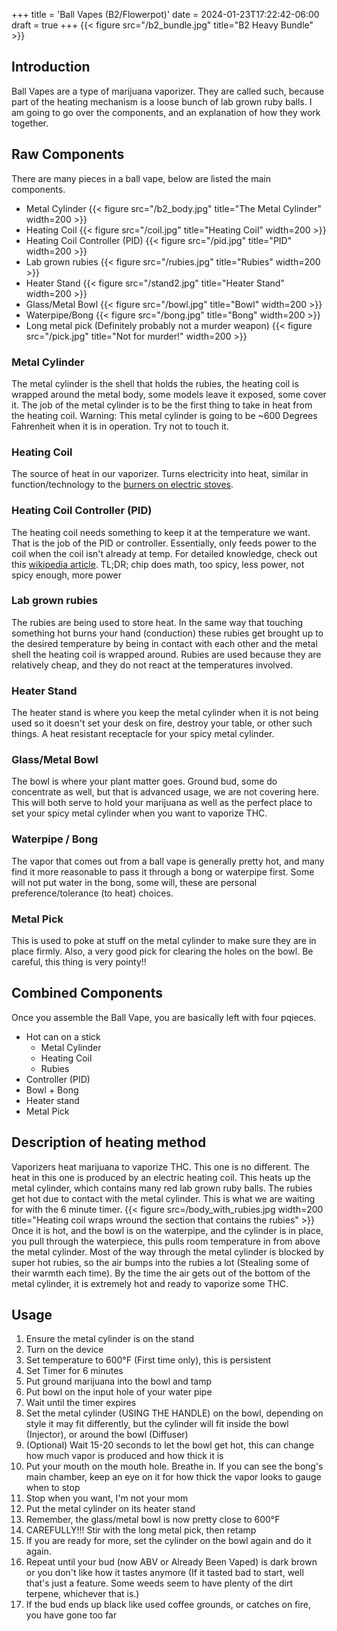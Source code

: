 +++
title = 'Ball Vapes (B2/Flowerpot)'
date = 2024-01-23T17:22:42-06:00
draft = true
+++
{{< figure src="/b2_bundle.jpg" title="B2 Heavy Bundle" >}}
## Introduction
Ball Vapes are a type of marijuana vaporizer. They are called such, because part of the heating mechanism is a loose bunch of lab grown ruby balls. I am going to go over the components, and an explanation of how they work together.

## Raw Components
There are many pieces in a ball vape, below are listed the main components. 

* Metal Cylinder {{< figure src="/b2_body.jpg" title="The Metal Cylinder" width=200 >}}
* Heating Coil {{< figure src="/coil.jpg" title="Heating Coil" width=200 >}}
* Heating Coil Controller (PID) {{< figure src="/pid.jpg" title="PID" width=200 >}}
* Lab grown rubies {{< figure src="/rubies.jpg" title="Rubies" width=200 >}}
* Heater Stand {{< figure src="/stand2.jpg" title="Heater Stand" width=200 >}}
* Glass/Metal Bowl {{< figure src="/bowl.jpg" title="Bowl" width=200 >}}
* Waterpipe/Bong {{< figure src="/bong.jpg" title="Bong" width=200 >}}
* Long metal pick (Definitely probably not a murder weapon) {{< figure src="/pick.jpg" title="Not for murder!" width=200 >}}

### Metal Cylinder
The metal cylinder is the shell that holds the rubies, the heating coil is wrapped around the metal body, some models leave it exposed, some cover it. The job of the metal cylinder is to be the first thing to take in heat from the heating coil. Warning: This metal cylinder is going to be ~600 Degrees Fahrenheit when it is in operation. Try not to touch it. 
### Heating Coil
The source of heat in our vaporizer. Turns electricity into heat, similar in function/technology to the [burners on electric stoves](https://en.wikipedia.org/wiki/Electric_stove). 
### Heating Coil Controller (PID) 
The heating coil needs something to keep it at the temperature we want. That is the job of the PID or controller. Essentially, only feeds power to the coil when the coil isn't already at temp. For detailed knowledge, check out this [wikipedia article](https://en.wikipedia.org/wiki/Proportional%E2%80%93integral%E2%80%93derivative_controller). TL;DR; chip does math, too spicy, less power, not spicy enough, more power
### Lab grown rubies 
The rubies are being used to store heat. In the same way that touching something hot burns your hand (conduction) these rubies get brought up to the desired temperature by being in contact with each other and the metal shell the heating coil is wrapped around. Rubies are used because they are relatively cheap, and they do not react at the temperatures involved.
### Heater Stand 
The heater stand is where you keep the metal cylinder when it is not being used so it doesn't set your desk on fire, destroy your table, or other such things. A heat resistant receptacle for your spicy metal cylinder. 
### Glass/Metal Bowl 
The bowl is where your plant matter goes. Ground bud, some do concentrate as well, but that is advanced usage, we are not covering here. This will both serve to hold your marijuana as well as the perfect place to set your spicy metal cylinder when you want to vaporize THC.
### Waterpipe / Bong
The vapor that comes out from a ball vape is generally pretty hot, and many find it more reasonable to pass it through a bong or waterpipe first. Some will not put water in the bong, some will, these are personal preference/tolerance (to heat) choices.
### Metal Pick
This is used to poke at stuff on the metal cylinder to make sure they are in place firmly. Also, a very good pick for clearing the holes on the bowl. Be careful, this thing is very pointy!!
## Combined Components
Once you assemble the Ball Vape, you are basically left with four pqieces.
* Hot can on a stick
  * Metal Cylinder
  * Heating Coil
  * Rubies
* Controller (PID)
* Bowl + Bong
* Heater stand
* Metal Pick

## Description of heating method
Vaporizers heat marijuana to vaporize THC. This one is no different. The heat in this one is produced by an electric heating coil. This heats up the metal cylinder, which contains many red lab grown ruby balls. The rubies get hot due to contact with the metal cylinder. This is what we are waiting for with the 6 minute timer. {{< figure src=/body_with_rubies.jpg width=200 title="Heating coil wraps wround the section that contains the rubies" >}} Once it is hot, and the bowl is on the waterpipe, and the cylinder is in place, you pull through the waterpiece, this pulls room temperature in from above the metal cylinder. Most of the way through the metal cylinder is blocked by super hot rubies, so the air bumps into the rubies a lot (Stealing some of their warmth each time). By the time the air gets out of the bottom of the metal cylinder, it is extremely hot and ready to vaporize some THC. 

## Usage
1. Ensure the metal cylinder is on the stand
2. Turn on the device
3. Set temperature to 600°F (First time only), this is persistent
4. Set Timer for 6 minutes
5. Put ground marijuana into the bowl and tamp
6. Put bowl on the input hole of your water pipe
7. Wait until the timer expires
8. Set the metal cylinder (USING THE HANDLE) on the bowl, depending on style it may fit differently, but the cylinder will fit inside the bowl (Injector), or around the bowl (Diffuser)
9. (Optional) Wait 15-20 seconds to let the bowl get hot, this can change how much vapor is produced and how thick it is
10. Put your mouth on the mouth hole. Breathe in. If you can see the bong's main chamber, keep an eye on it for how thick the vapor looks to gauge when to stop
11. Stop when you want, I'm not your mom
12. Put the metal cylinder on its heater stand
13. Remember, the glass/metal bowl is now pretty close to 600°F
14. CAREFULLY!!! Stir with the long metal pick, then retamp
15. If you are ready for more, set the cylinder on the bowl again and do it again.
16. Repeat until your bud (now ABV or Already Been Vaped) is dark brown or you don't like how it tastes anymore (If it tasted bad to start, well that's just a feature. Some weeds seem to have plenty of the dirt terpene, whichever that is.)
17. If the bud ends up black like used coffee grounds, or catches on fire, you have gone too far
